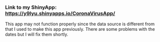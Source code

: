 ### Link to my ShinyApp: https://y9lyu.shinyapps.io/CoronaVirusApp/

This app may not function properly since the data source is different from that I used to make this app previously. There are some problems with the dates but I will fix them shortly.
